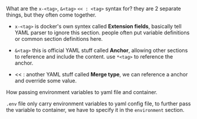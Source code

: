 What are the `x-<tag>`,  `&<tag>` `<< : <tag>` syntax for?
they are 2 separate things, but they often come together.

- `x-<tag>` is docker's own syntex called **Extension fields**, basically tell YAML parser to ignore this section.
    people often put variable definitions or common section definitions here.

- `&<tag>` this is official YAML stuff called **Anchor**, allowing other sections to reference and include the content.
    use `*<tag>` to reference the anchor.

- << : <tag> another YAML stuff called **Merge type**, we can reference a anchor and override some value.


How passing environment variables to yaml file and container.

`.env` file only carry environment variables to yaml config file, to further pass the variable to container, we have to specify it in the `environment` section.